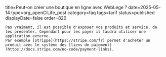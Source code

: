title=Peut-on créer une boutique en ligne avec WebLege ?
date=2025-05-14
type=org_openCiLife_post
category=faq
tags=tarif
status=published
displayDate=false
order=820
~~~~~~
Pas vraiment, il est possible d'exposer vos produits et service, de les présenter. Cependant pour les payer il faudra utiliser une application externe.
Par exemple [Strippe](https://stripe.com/fr) permet d'acheter un produit avec le système des [liens de paiement](https://docs.stripe.com/no-code/payment-links).